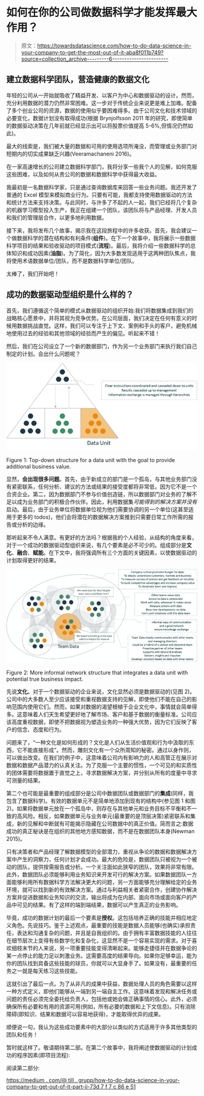 # 如何在你的公司做数据科学才能发挥最大作用？

> 原文：<https://towardsdatascience.com/how-to-do-data-science-in-your-company-to-get-the-most-out-of-it-aba8f011b749?source=collection_archive---------6----------------------->

## **建立数据科学团队，营造健康的数据文化**

年轻的公司从一开始就吸收了精益开发、以客户为中心和数据驱动的设计。然而，充分利用数据的潜力仍然非常困难。这一步对于传统企业来说更是难上加难。配备了多个创业公司的资源，数据的使用似乎要困难得多。由于公司文化和技术领域的必要变化，数据计划没有取得成功(根据 Brynjolfsson 2011 年的研究，即使简单的数据驱动决策在几年前就已经显示出可以将股票价值提高 5-6%,但情况仍然如此)。

最大的线索是，我们被大量的数据和可用的使用选项所淹没，而管理或业务部门对短期内的切实成果缺乏兴趣(Veeramachaneni 2016)。

在一家高速增长的公司建立数据科学部门，我将分享一些我个人的见解，如何克服这些困难，以及如何从贵公司的数据和数据科学中获得最大收益。

我最初是一名数据科学家，只是通过查询数据库来回答一些业务问题。我还开发了普通的 Excel 模型来模拟商业行为。只要有可能，我都支持使用数据驱动的方法和统计方法来支持决策。与此同时，与许多了不起的人一起，我们已经将几个复杂的机器学习模型投入生产，我正在组建一个团队，该团队将与产品经理、开发人员和我们的管理层合作，以更多地利用数据。

接下来，我将发布几个故事，揭示我在这段旅程中的许多收获。首先，我会建议一个做数据科学的潜在结构和有利条件(**组件**)。在下一个故事中，我将展示一些数据科学项目的结果和验收驱动的项目模式(**流程**)。最后，我将介绍一些数据科学的总体知识和成功因素(**油脂**)。为了简化，因为大多数发现适用于这两种团队焦点，我将使用术语数据单位/团队，而不是数据科学单位/团队。

太棒了，我们开始吧！

## 成功的数据驱动型组织是什么样的？

首先，我们遵循这个简单的模式从数据驱动的组织开始:我们将数据集成到我们的战略核心愿景中，并将其视为竞争优势。在公司层面，我们决定在任何有意义的时候用数据挑战直觉。这样，我们可以专注于上下文、案例和手头的客户，避免机械地使用过去的经验和其他领域的经验而产生的偏见。听起来不错！

然后，我们在公司设立了一个新的数据部门，作为另一个业务部门来执行我们自己制定的计划。会出什么问题呢？

![](img/36d89f118697fad32412a7bf3ffdde3d.png)

Figure 1: Top-down structure for a data unit with the goal to provide additional business value.

显然，**会出现很多问题**。首先，由于新成立的部门是一个孤岛，与其他业务部门没有紧密联系，任何分析、建议的方法或结果的接受度都将非常低，因为它不是一个合资企业。第二，因为数据部门不参与价值创造链，所以数据部门对业务的了解不足以成为业务部门的积极合作伙伴。因此，利用数据集*可能得到的解决方案并没有*启动。最后，由于业务单位将数据单位视为他们需要协调的另一个单位(这甚至适用于更多的 todos)，他们会将潜在的数据解决方案推到只需要日常工作所需的报告或分析的边缘。

那听起来不令人满意。有更好的方法吗？根据我的个人经验，从结构的角度来看，对于一个成功的数据驱动型组织来说，有几个要素是必不可少的。组成部分是**文化**、**融合**、**赋能**。在下文中，我将强调所有三个方面的关键因素，以使数据驱动的计划取得更好的结果。

![](img/d436a8d0cbdb4fed34b7431c30e33a4b.png)

Figure 2: More informal network structure that integrates a data unit with potential true business impact.

先说**文化**。对于一个数据驱动的企业来说，文化显然必须是数据驱动的(见图 2)。公司中的大多数人至少应该接受和重视数据支持的见解，即使他们不能在自己的影响范围内使用它们。然而，如果对数据的渴望根植于企业文化中，事情就会简单得多。这意味着人们天生希望更好地了解市场、客户和基于数据的衡量标准。公司应该高度重视数据，即使不把数据视为塑造业务的一种强大优势，因为它们反映了客户的信念、态度和行为。

问题来了，“一种文化是如何形成的？文化是人们从生活价值观和行为中汲取的东西，它不能直接形成”。然而，雕刻文化有一个众所周知的秘密。通过以身作则，可以做出改变。在我们的例子中，这意味着公司内有影响力的人和高管正在展示对数据和数据产品潜力的认真关注。为了克服一个主要的惯性，一个可见的和实质性的团体需要将数据置于直觉之上，寻求数据解决方案，并分别从所有的度量中寻求可测量的结果。

第二个也可能是最重要的组成部分是公司中数据团队或数据部门的**集成**(同样，我包含了数据科学)。有效的数据单元不是简单地添加到现有的结构中(参见图 1 和图 2)。如果将数据单元放在一个孤岛中，则存在与其他单元和业务目标不平衡和不一致的高风险。相反，如果数据单元与业务单元(最重要的是顶层决策)紧密联系和集成，新的见解和中断就有可能揭示隐藏在公司数据中的真正价值。简而言之:数据成功的真正秘诀是在组织的其他地方感知数据，而不是在数据团队本身(Newman 2015)。

只有决策者和产品经理了解数据模型的全部潜力，重视从争论的数据和数据解决方案中产生的洞察力，任何计划才会成功。最大的危险是，数据团队只被视为一个被动的团队，提供按需报告或分析。一个关注面如此狭窄的团队，效果将非常有限。此外，数据团队必须能够利用业务知识来开发可行的解决方案。如果数据团队一方面能够利用所有数据科学方法解决更大的问题，另一方面能够充分理解给定的业务环境，就可以找到新的有效解决方案。通过与利益相关者紧密合作，创建协作解决方案并促进数据和业务知识的交流，输出将成为在内部、面向市场或面向客户的产品中可见的结果。有了这样的端到端结果，数据可以产生真正的业务影响。

毕竟，成功的数据计划的最后一个要素是**授权**。这包括培养正确的技能并相应地定义角色。先说技巧。鉴于上述观点，最重要的技能是数据人员能够(也确实)承担责任，表达和沟通复杂的问题，并且是自我组织的。由于拥有丰富数据技能的人往往在细节层次上变得有些数学化和复杂化，这显然不是一个容易实现的需求。对于喜欢细枝末节的人来说，另一项重要技能变得清晰起来。能够走捷径并在数据争论的某一点停止的能力足以刺激业务。这需要高度的结果导向。如果你足够幸运，能为你的团队找到具备这些技能的球员，你就可以大显身手了。如果没有，最重要的任务之一就是每天练习这些技能。

这就引出了最后一点。为了从非凡的成果中获益，数据处理人员的角色需要以这样一种方式定义，即他们能够从一端到另一端自主工作。这意味着发现和解决任务或问题的责任必须完全委托给负责人，包括他或她会做正确事情的信心。此外，必须确保所有必要和有用的资源可用(例如，所有必要的数据和上下文信息)。只有消除障碍(即知识、结果和数据可以容易地获得)，才能取得优异的成果。

顺便说一句，我认为这些成功要素中的大部分以类似的方式适用于许多其他类型的团队和任务！

暂时就这样了。敬请期待第二部。在第二个故事中，我将阐述使数据驱动的计划成功的程序因素(即项目流程):

阅读第二部分:

[https://medium . com/@ till . grupp/how-to-do-data-science-in-your-company-to-get-out-of-it-part-ii-73d 7 f 7 c 86 e 51](https://medium.com/@till.grupp/how-to-do-data-science-in-your-company-to-get-the-most-out-of-it-part-ii-73d7f7c86e51)